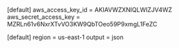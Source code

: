 [default]
aws_access_key_id = AKIAVWZXNIQLWIZJV4WZ
aws_secret_access_key = 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


[default]
region = us-east-1
output = json
